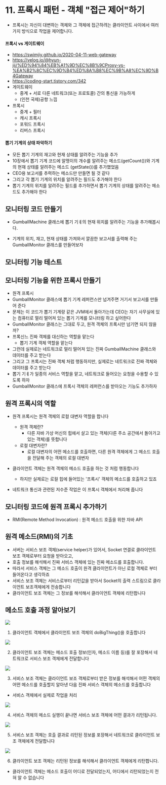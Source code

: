 # 11. 프록시 패턴 - 객체 "접근 제어"하기

- 프록시는 자신이 대변하는 객체와 그 객체에 접근하려는 클라이언트 사이에서 여러 가지 방식으로 작업을 제어합니다.

#### 프록시 vs 게이트웨이

- https://swimjiy.github.io/2020-04-11-web-gateway
- https://velog.io/@hyun-jii/%ED%94%84%EB%A1%9D%EC%8B%9CProxy-vs-%EA%B2%8C%EC%9D%B4%ED%8A%B8%EC%9B%A8%EC%9D%B4Gateway
- https://coding-start.tistory.com/342
- 게이트웨이
  - 중계 + 서로 다른 네트워크(또는 프로토콜) 간의 통신을 가능하게
  - (인천 국제)공항 느낌
- 프록시
  - 중계 + 필터
  - 캐시 프록시
  - 포워드 프록시
  - 리버스 프록시

#### 뽑기 기계의 상태 파악하기

- 모든 뽑기 기계의 재고와 현재 상태를 알려주는 기능을 추가
- 10장에서 뽑기 기계 코드에 알맹이의 개수를 알려주는 메소드(getCount())와 기계의 현재 상태를 알려주는 메소드 (getState())를 추가했었음
- CEO용 보고서를 추력하는 메소드만 만들면 될 것 같다
- 그리고 각 뽑기 기계의 위치를 알려주는 필드도 추가해야 한다
- 뽑기 기계의 위치를 알려주는 필드를 추가하면서 뽑기 기계의 상태를 알려주는 메소드도 추가해야 한다

## 모니터링 코드 만들기

- GumballMachine 클래스에 뽑기 기ㅖ의 현재 위치를 알려주는 기능을 추가해봅시다.

- 기계의 위치, 재고, 현재 상태를 가져와서 깔끔한 보고서를 출력해 주는 GumballMonitor 클래스를 만들어보자

## 모니터링 기능 테스트

## 모니터링 기능을 위한 프록시 만들기

- 원격 프록시
- GumballMonitor 클래스에 뽑기 기계 레퍼런스만 넘겨주면 거기서 보고서를 만들어 준다
- 문제는 이 코드가 뽑기 기계랑 같은 JVM에서 돌아가는데 CEO는 자기 사무실에 있는 컴퓨터로 멀리 떨어져 있는 뽑기 기계를 모니터링 하고 싶어한다
- GumballMonitor 클래스는 그대로 두고, 원격 객체의 프록시만 넘기면 되지 않을까?
- 프록신느 진짜 객체를 대신하는 역할을 맡는다
  - 뽑기 기계 객체 역할을 맡는다
- 그런데 실제로는 네트워크로 멀리 떨어져 있는 진짜 GumballMachine 클래스와 데이터를 주고 받는다
- 그리고 그 프록시는 진짜 객체 처럼 행동하지만, 실제로는 네트워크로 진짜 객체와 데이터를 주고 받는다
- 뽑기 기ㅖ가 일종의 서비스 역할을 맡고, 네트워크로 들어오는 요청을 수용할 수 있도록 하자
- GumballMonitor 클래스에 프록시 객체의 레퍼런스를 받아오는 기능도 추가하자

## 원격 프록시의 역할

- 원격 프록시는 원격 객체의 로컬 대변자 역할을 합니다

  - 원격 객체란?
    - 다른 자바 가상 머신의 힙에서 살고 있는 객체(다른 주소 공간에서 돌아가고 있는 객체)를 뜻합니다
  - 로컬 대변자란?
    - 로컬 대변자의 어떤 메소드를 호출하면, 다른 원격 객체에게 그 메소드 호출을 전달해 주는 객체의 로컬 대변자

- 클라이언트 객체는 원격 객체의 메소드 호출을 하는 것 처럼 행동합니다
  - 하지만 실제로는 로컬 힙에 들어있는 '프록시' 객체의 메소드를 호출하고 있죠
- 네트워크 통신과 관련된 저수준 작업은 이 프록시 객체에서 처리해 줍니다

## 모니터링 코드에 원격 프록시 추가하기

- RMI(Remote Method Invocation) : 원격 메소드 호출을 위한 자바 API

## 원격 메소드(RMI)의 기초

- 서버는 서비스 보조 객체(service helper)가 있어서, Socket 연결로 클라이언트 보조 객체로부터 요청을 받아오고,
- 호출 정보를 해석해서 진짜 서비스 객체에 있는 진짜 메소드를 호출합니다.
- 따라서 서비스 객체는 그 메소드 호출이 원격 클라이언트가 아닌 로컬 객체로 부터 들어온다고 생각하죠
- 서비스 보조 객체는 서비스로부터 리턴값을 받아서 Socket의 출력 스트림으로 클라이언트 보조객체에게 전송합니다
- 클라이언트 보조 객체는 그 정보를 해석해서 클라이언트 객체에 리턴합니다

## 메소드 호출 과정 알아보기

![](./images/%EB%A9%94%EC%86%8C%EB%93%9C%ED%98%B8%EC%B6%9C%EA%B3%BC%EC%A0%951.png)

1. 클라이언트 객체에서 클라이언트 보조 객체의 doBigThing()을 호출합니다

![](./images/%EB%A9%94%EC%86%8C%EB%93%9C%ED%98%B8%EC%B6%9C%EA%B3%BC%EC%A0%952.png)

2. 클라이언트 보조 객체는 메소드 호출 정보(인자, 메소드 이름 등)를 잘 포장해서 네트워크로 서비스 보조 객체에게 전달합니다

![](./images/%EB%A9%94%EC%86%8C%EB%93%9C%ED%98%B8%EC%B6%9C%EA%B3%BC%EC%A0%953.png)

3. 서비스 보조 객체는 클라이언트 보조 객체로부터 받은 정보를 해석해서 어떤 객체의 어떤 메소드를 호출할지 알아낸 다음 진짜 서비스 객체의 메소드를 호출합니다

- 서비스 객체에서 실제로 작업을 처리

![](./images/%EB%A9%94%EC%86%8C%EB%93%9C%ED%98%B8%EC%B6%9C%EA%B3%BC%EC%A0%954.png)

4. 서비스 객체의 메소드 실행이 끝나면 서비스 보조 객체에 어떤 결과가 리턴됩니다.

![](./images/%EB%A9%94%EC%86%8C%EB%93%9C%ED%98%B8%EC%B6%9C%EA%B3%BC%EC%A0%955.png)

5. 서비스 보조 객체는 호출 결과로 리턴된 정보를 포장해서 네트워크로 클라이언트 보조 객체에게 전달합니다

![](./images/%EB%A9%94%EC%86%8C%EB%93%9C%ED%98%B8%EC%B6%9C%EA%B3%BC%EC%A0%956.png)

6. 클라이언트 보조 객체는 리턴된 정보를 해석해서 클라이언트 객체에게 리턴합니다.

- 클라이언트 객체는 메소드 호출이 어디로 전달되었는지, 어디에서 리턴되었는지 전혀 알 수 없습니다
